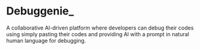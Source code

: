 # Debuggenie_
A collaborative AI-driven platform where developers can debug their codes using simply pasting their codes and providing AI with a prompt in natural human language for debugging.
